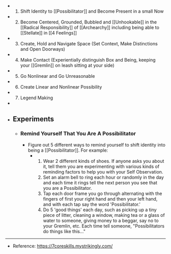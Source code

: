 - 1. Shift Identity to [[Possibilitator]] and Become Present in a small Now
- 2. Become Centered, Grounded, Bubbled and [[Unhookable]] in the [[Radical Responsibility]] of [[Archearchy]] including being able to [[Stellate]] in [[4 Feelings]]
- 3. Create, Hold and Navigate Space (Set Context, Make Distinctions and Open Doorways)
- 4. Make Contact (Experientially distinguish Box and Being, keeping your [[Gremlin]] on leash sitting at your side)
- 5. Go Nonlinear and Go Unreasonable
- 6. Create Linear and Nonlinear Possibility
- 7. Legend Making
-
- ## Experiments
	- ### Remind Yourself That You Are A Possibilitator
		- Figure out 5 different ways to remind yourself to shift identity into being a [[Possibilitator]]. For example:
			- 1. Wear 2 different kinds of shoes. If anyone asks you about it, tell them you are experimenting with various kinds of reminding factors to help you with your Self Observation.
			  2. Set an alarm bell to ring each hour or randomly in the day and each time it rings tell the next person you see that you are a Possibilitator.
			  3. Tap each door frame you go through alternating with the fingers of first your right hand and then your left hand, and with each tap say the word 'Possibilitator.'
			  4. Do 5 'good things' each day, such as picking up a tiny piece of litter, cleaning a window, making tea or a glass of water to someone, giving money to a beggar, say no to your Gremlin, etc. Each time tell someone, "Possibilitators do things like this..."
- ---
- Reference: https://7coreskills.mystrikingly.com/
